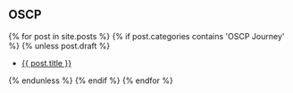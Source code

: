 ## OSCP

{% for post in site.posts %}
  {% if post.categories contains 'OSCP Journey' %}
    {% unless post.draft %}
      <ul>
        <li><a href="{{ post.url }}">{{ post.title }}</a></li>
      </ul>
    {% endunless %}
  {% endif %}
{% endfor %}
